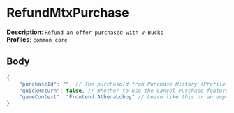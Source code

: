 # RefundMtxPurchase

**Description**: `Refund an offer purchased with V-Bucks` \
**Profiles**: `common_core`

## Body

```js
{
    "purchaseId": "", // The purchaseId from Purchase History (Profile Stat)
    "quickReturn": false, // Whether to use the Cancel Purchase feature
    "gameContext": "Frontend.AthenaLobby" // Leave like this or an empty string
}
```
